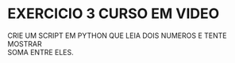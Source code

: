# EXERCICIO 3 CURSO EM VIDEO

CRIE UM SCRIPT EM PYTHON QUE LEIA DOIS NUMEROS E TENTE MOSTRAR\
SOMA ENTRE ELES.
